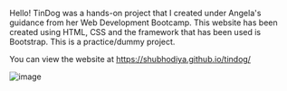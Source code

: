 Hello! TinDog was a hands-on project that I created under Angela's guidance from her Web Development Bootcamp.
This website has been created using HTML, CSS and the framework that has been used is Bootstrap. 
This is a practice/dummy project.

You can view the website at https://shubhodiya.github.io/tindog/

![image](https://user-images.githubusercontent.com/68148968/141962351-a1f2f55c-e4bb-46ae-9b71-5aa9797d5e64.png)
